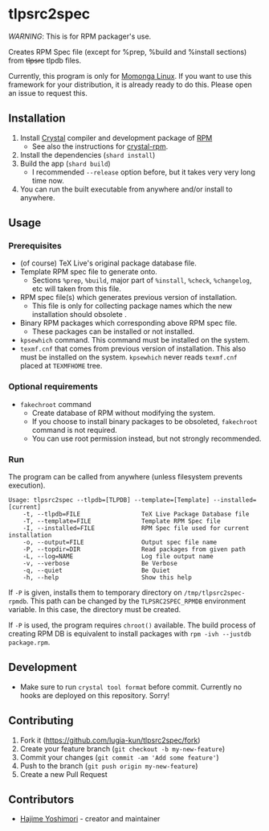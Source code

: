 # tlpsrc2spec

*WARNING*: This is for RPM packager's use. 

Creates RPM Spec file (except for %prep, %build and %install sections) from ~~tlpsrc~~ tlpdb files.

Currently, this program is only for [Momonga Linux](http://www.momonga-linux.org/). If you want to use this framework for your distribution, it is already ready to do this. Please open an issue to request this.

## Installation

1. Install [Crystal](https://crystal-lang.org/) compiler and development package of [RPM](https://rpm.org/)
   - See also the instructions for [crystal-rpm](https://github.com/lugia-kun/crystal-rpm).
2. Install the dependencies (`shard install`)
3. Build the app (`shard build`)
   - I recommended `--release` option before, but it takes very very long time now.
4. You can run the built executable from anywhere and/or install to anywhere.

## Usage

### Prerequisites

* (of course) TeX Live's original package database file.
* Template RPM spec file to generate onto.
  - Sections `%prep`, `%build`, major part of `%install`, `%check`, `%changelog`, etc will taken from this file.
* RPM spec file(s) which generates previous version of installation.
  - This file is only for collecting package names which the new installation should obsolete
.
* Binary RPM packages which corresponding above RPM spec file.
  - These packages can be installed or not installed.
* `kpsewhich` command. This command must be installed on the system.
* `texmf.cnf` that comes from previous version of installation. This also must be installed on the system. `kpsewhich` never reads `texmf.cnf` placed at `TEXMFHOME` tree.

### Optional requirements

* `fakechroot` command
  - Create database of RPM without modifying the system.
  - If you choose to install binary packages to be obsoleted, `fakechroot` command is not required.
  - You can use root permission instead, but not strongly recommended.

### Run

The program can be called from anywhere (unless filesystem prevents execution).

```
Usage: tlpsrc2spec --tlpdb=[TLPDB] --template=[Template] --installed=[current]
    -t, --tlpdb=FILE                 TeX Live Package Database file
    -T, --template=FILE              Template RPM Spec file
    -I, --installed=FILE             RPM Spec file used for current installation
    -o, --output=FILE                Output spec file name
    -P, --topdir=DIR                 Read packages from given path
    -L, --log=NAME                   Log file output name
    -v, --verbose                    Be Verbose
    -q, --quiet                      Be Quiet
    -h, --help                       Show this help
```

If `-P` is given, installs them to temporary directory on `/tmp/tlpsrc2spec-rpmdb`. This path can be changed by the `TLPSRC2SPEC_RPMDB` environment variable. In this case, the directory must be created.

If `-P` is used, the program requires `chroot()` available. The build process of creating RPM DB is equivalent to install packages with `rpm -ivh --justdb package.rpm`.

## Development

* Make sure to run `crystal tool format` before commit. Currently no
  hooks are deployed on this repository. Sorry!

## Contributing

1. Fork it (<https://github.com/lugia-kun/tlpsrc2spec/fork>)
2. Create your feature branch (`git checkout -b my-new-feature`)
3. Commit your changes (`git commit -am 'Add some feature'`)
4. Push to the branch (`git push origin my-new-feature`)
5. Create a new Pull Request

## Contributors

- [Hajime Yoshimori](https://github.com/lugia-kun) - creator and maintainer

